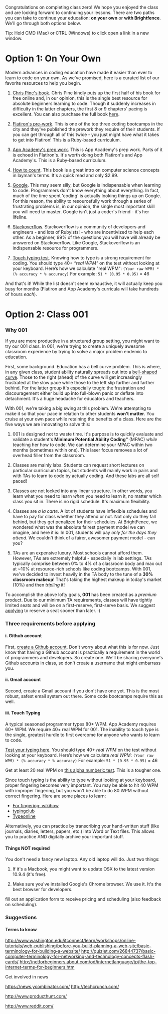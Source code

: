 Congratulations on completing class zero! We hope you enjoyed the class and are looking forward to continuing your lessons. There are two paths you can take to continue your education: **on your own** or **with Brightfence**. We'll go through both options below. 

Tip: Hold CMD (Mac) or CTRL (Windows) to click open a link in a new window.

# Option 1: On Your Own

Modern advances in coding education have made it easier than ever to learn to code on your own. As we've promised, here is a curated list of our favorite resources to help you begin. 

1. [Chris Pine's book](https://pine.fm/LearnToProgram/). Chris Pine kindly puts up the first half of his book for free online and, in our opinion, this is the single best resource for absolute beginners learning to code. Though it suddenly increases in difficulty in the latter chapters, the first 8 or 9 chapters' pacing is excellent. You can also purchase the full book [here](http://www.amazon.com/Program-Second-Edition-Facets-Series/dp/1934356360/ref=sr_1_1?ie=UTF8&qid=1404839087&sr=8-1&keywords=chris+pine+learn+to+program).

2. [Flatiron's pre-work](prework.flatironschool.com). This is one of the top three coding bootcamps in the city and they've published the prework they require of their students. If you can get through all of this twice - you just might have what it takes to get into Flatiron! This is a Ruby-based curriculum.

3. [App Academy's prep work](github.com/appacademy/prep-work). This is App Academy's prep work. Parts of it is echoed in Flatiron's. It's worth doing both Flatiron's and App Academy's. This is a Ruby-based curriculum.

4. [How to count](http://www.amazon.com/How-Count-Programming-Mere-Mortals-ebook/dp/B005DPIKPE/ref=sr_1_1?ie=UTF8&qid=1403837433&sr=8-1&keywords=how+to+count). This book is a great intro on computer science concepts in layman's terms. It's a quick read and only $2.99. 

5. [Google](http://google.com/). This may seem silly, but Google is indispensable when learning to code. Programmers don't know everything about everything. In fact, much of the time spent 'coding' is actually looking things up on Google. For this reason, the ability to resourcefully work through a series of frustrating problems is, in our opinion, the single most important skill you will need to master. Google isn't just a coder's friend - it's her lifeline.

6. [Stackoverflow](http://stackoverflow.com/).  Stackoverflow is a community of developers and engineers - and lots of Rubyists! -  who are incentivized to help each other. As a beginner, 99% of the questions you will have will already be answered on Stackoverflow. Like Google, Stackoverflow is an indispensable resource for programmers. 

7. [Touch typing test](http://touchtype.co/index.php/typing/tests/41). Knowing how to type is a strong requirement for coding. You should type 40+ *“real WPM"* on the test without looking at your keyboard. Here’s how we calculate "real WPM": 
`(Your raw WPM) * (% accuracy * % accuracy)`     For example:  `51 * (0.95 * 0.95)` = 46

And that's it! While the list doesn't seem exhaustive, it will actually keep you busy for months (Flatiron and App Academy's curricula will take hundreds of hours *each*). 



# Option 2: Class 001

### Why 001

If you are more productive in a structured group setting, you might want to try our 001 class. In 001, we're trying to create a uniquely awesome classroom experience by trying to solve a major problem endemic to education. 

First, some background. Education has a bell curve problem. This is where, in any given class, student ability naturally spreads out into a [bell-shaped curve](http://en.wikipedia.org/wiki/The_Bell_Curve). Those to the right (ahead) of the curve will get increasingly frustrated at the slow pace while those to the left slip farther and farther behind. For the latter group it's especially tough: the frustration and discouragement either build up into full-blown panic or deflate into detachment. It's a huge headache for educators and teachers. 

With 001, we're taking a big swing at this problem. We're attempting to make it so that your pace in relation to other students **won't matter**. You cruise at your own pace while retaining the benefits of a class. Here are the five ways we are innovating to solve this: 

1. 001 is designed not to waste time. It's purpose is to quickly evaluate and validate a student's **Minimum Potential Ability Coding"** (MPAC) *while* teaching her how to code. We can determine your MPAC within two months (sometimes within one). This laser focus removes a lot of overhead filler from the classroom. 

2. Classes are mainly labs. Students can request short lectures on particular curriculum topics, but students will mainly work in pairs and with TAs to learn to code by actually coding. And these labs are all self paced! 

3. Classes are not locked into any linear structure. In other words, you learn what you need to learn *when* you need to learn it, no matter which class you sit in. There is no rigid schedule. It's maximum flexibility. 

4. Classes are *a la carte*. A lot of students have inflexible schedules and have to pay for class whether they attend or not. Not only do they fall behind, but they get penalized for their schedules. At BrightFence, we wondered what was the absolute fairest payment model we can imagine, and here it is: In 001, students will pay *only for the days they attend*. We couldn't think of a fairer, awesomer payment model - can you? 

5. TAs are an expensive luxury. Most schools cannot afford them. However, TAs are extremely helpful - especially in lab settings. TAs typically comprise between 0% to 4% of a classroom body and max out at ~10% at resource-rich schools like coding bootcamps. With 001, we've decided to invest heavily in the TA body to the tune of a **30% classroom makeup**! That's taking the highest makeup in today's market (10%) and then *tripling* it! 

To accomplish the above lofty goals, **001** has been created as a *premium* product. Due to our minimum TA requirements, classes will have tightly limited seats and will be on a first-reserve, first-serve basis. We suggest [applying]() to reserve a seat sooner than later. :)



### Three requirements before applying

#### i. Github account
First, [create a Github account](https://github.com/). Don't worry about what this is for now. Just know that having a Github account is practically a requirement in the world of programmers and developers. So create one. We'll be sharing everyone's Github accounts in class, so don't create a username that might embarrass you. 

#### ii. Gmail account
Second, create a Gmail account if you don't have one yet. This is the most robust, safest email system out there. Some code bootcamps require this as well. 

#### iii. Touch Typing
A typical seasoned programmer types 80+ WPM. App Academy requires 60+ WPM. We require 40+ real WPM for 001. The inability to touch type is the single, greatest hurdle to first overcome for anyone who wants to learn to code. 

[Test your typing here](http://touchtype.co/index.php/typing/tests/41). You should type 40+ *real WPM* on the test without looking at your keyboard. Here’s how we calculate *real WPM*: 
`(Your raw WPM) * (% accuracy * % accuracy)`     For example:  `51 * (0.95 * 0.95)` = 46

Get at least 20 real WPM on [this alpha numberic test](http://www.typeonline.co.uk/typingspeed_alpha_numeric.php). This is a tougher one. 

Since touch typing is the ability to type without looking at your keyboard, proper fingering becomes very important. You may be able to hit 40 WPM with improper fingering, but you won't be able to do 80 WPM without correct fingering. Here are some places to learn:
* [For fingering: wikihow](http://www.wikihow.com/Teach-Yourself-to-Touch-Type)
* [typingclub](http://www.typingclub.com/typing-qwerty-en.html)
* [Typeonline](http://www.typeonline.co.uk/typingspeed.php)

Alternatively, you can practice by transcribing your hand-written stuff (like journals, diaries, letters, papers, etc.) into Word or Text files. This allows you to practice AND digitally archive your important stuff. 


#### Things NOT required
You don't need a fancy new laptop. Any old laptop will do. Just two things:

1. If it's a Macbook, you might want to update OSX to the latest version 10.9.4 (it's free). 

2. Make sure you've installed Google's Chrome browser. We use it. It's the best browser for developers.  



fill out an application form to receive pricing and scheduling (also feedback on scheduling).



### Suggestions

#### Terms to know

http://www.washington.edu/itconnect/learn/workshops/online-tutorials/web-publishing/before-you-build-planning-a-web-site/basic-terminology-for-building-a-website/
http://quizlet.com/26844737/basic-computer-terminology-for-networking-and-technology-concepts-flash-cards/
http://netforbeginners.about.com/od/internetlanguage/tp/the-top-internet-terms-for-beginners.htm


Get involved in news

https://news.ycombinator.com/
http://techcrunch.com/

http://www.producthunt.com/

http://www.reddit.com/




